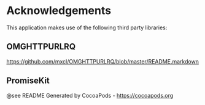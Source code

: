 # Acknowledgements
This application makes use of the following third party libraries:

## OMGHTTPURLRQ

https://github.com/mxcl/OMGHTTPURLRQ/blob/master/README.markdown

## PromiseKit

@see README
Generated by CocoaPods - https://cocoapods.org
